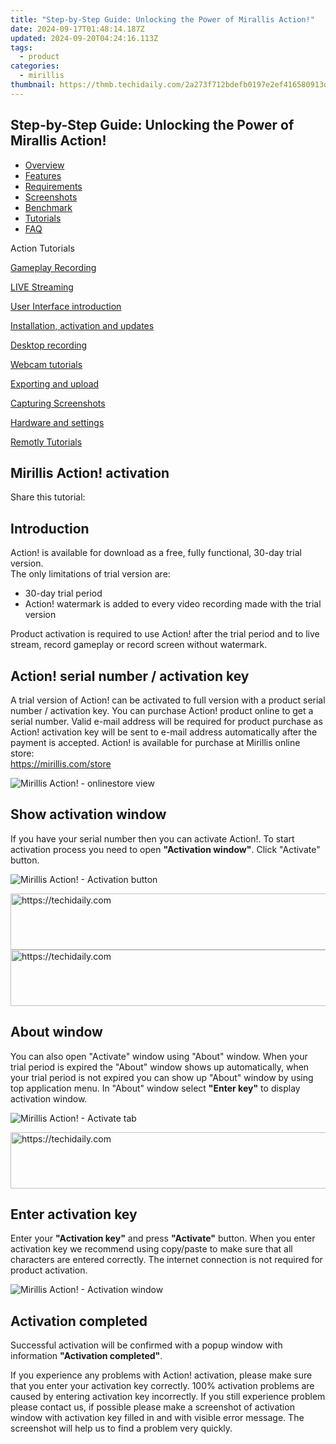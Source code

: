 ```yaml
---
title: "Step-by-Step Guide: Unlocking the Power of Mirallis Action!"
date: 2024-09-17T01:48:14.187Z
updated: 2024-09-20T04:24:16.113Z
tags:
  - product
categories:
  - mirillis
thumbnail: https://thmb.techidaily.com/2a273f712bdefb0197e2ef416580913d5bec78575d87e3ac43019d84028be930.jpg
---
```


## Step-by-Step Guide: Unlocking the Power of Mirallis Action!

* [Overview](https://tools.techidaily.com/mirillis/products/)
* [Features](https://tools.techidaily.com/mirillis/products/)
* [Requirements](https://tools.techidaily.com/mirillis/products/)
* [Screenshots](https://tools.techidaily.com/mirillis/products/)
* [Benchmark](https://tools.techidaily.com/mirillis/products/)
* [Tutorials](https://tools.techidaily.com/mirillis/products/)
* [FAQ](https://tools.techidaily.com/mirillis/products/)

Action Tutorials

[Gameplay Recording](https://tools.techidaily.com/mirillis/products/) 

[LIVE Streaming](https://tools.techidaily.com/mirillis/products/) 

[User Interface introduction](https://tools.techidaily.com/mirillis/products/) 

[Installation, activation and updates](https://tools.techidaily.com/mirillis/products/) 

[Desktop recording](https://tools.techidaily.com/mirillis/products/) 

[Webcam tutorials](https://tools.techidaily.com/mirillis/products/) 

[Exporting and upload](https://tools.techidaily.com/mirillis/products/) 

[Capturing Screenshots](https://tools.techidaily.com/mirillis/products/) 

[Hardware and settings](https://tools.techidaily.com/mirillis/products/) 

[Remotly Tutorials](https://remotly.com/tutorials/getting-started-with-remotly-for-windows-pc) 

## Mirillis Action! activation

 Share this tutorial:

##  Introduction 

 Action! is available for download as a free, fully functional, 30-day trial version.   
The only limitations of trial version are:

* 30-day trial period
* Action! watermark is added to every video recording made with the trial version

 Product activation is required to use Action! after the trial period and to live stream, record gameplay or record screen without watermark. 

##  Action! serial number / activation key

 A trial version of Action! can be activated to full version with a product serial number / activation key. You can purchase Action! product online to get a serial number. Valid e-mail address will be required for product purchase as Action! activation key will be sent to e-mail address automatically after the payment is accepted. Action! is available for purchase at Mirillis online store:   
<https://mirillis.com/store> 

![Mirillis Action! - onlinestore view](https://mirillis.com/res/old/gfx/tutorials/installation/mirillis_action_activation_buy.jpg "Mirillis online store") 

##  Show activation window 

 If you have your serial number then you can activate Action!. To start activation process you need to open **"Activation window"**. Click "Activate" button. 

![Mirillis Action! - Activation button](https://mirillis.com/res/old/gfx/tutorials/installation/mirillis_action_activation_about_window.jpg "Press activation button") 

<!-- affiliate ads begin -->
<a href="https://appsumo.8odi.net/c/5597632/2144272/7443" target="_top" id="2144272">
  <img src="//a.impactradius-go.com/display-ad/7443-2144272" border="0" alt="https://techidaily.com" width="728" height="90"/>
</a>
<img height="0" width="0" src="https://appsumo.8odi.net/i/5597632/2144272/7443" style="position:absolute;visibility:hidden;" border="0" />
<!-- affiliate ads end -->

<!-- affiliate ads begin -->
<a href="https://appsumo.8odi.net/c/5597632/2144298/7443" target="_top" id="2144298">
  <img src="//a.impactradius-go.com/display-ad/7443-2144298" border="0" alt="https://techidaily.com" width="728" height="90"/>
</a>
<img height="0" width="0" src="https://appsumo.8odi.net/i/5597632/2144298/7443" style="position:absolute;visibility:hidden;" border="0" />
<!-- affiliate ads end -->

##  About window 

 You can also open "Activate" window using "About" window. When your trial period is expired the "About" window shows up automatically, when your trial period is not expired you can show up "About" window by using top application menu. In "About" window select **"Enter key"** to display activation window.

![Mirillis Action! - Activate tab](https://mirillis.com/res/old/gfx/tutorials/installation/mirillis_action_activation_trial_expired.jpg "Select activate tab") 

<!-- affiliate ads begin -->
<a href="https://aidotcom.pxf.io/c/5597632/2134501/19576" target="_top" id="2134501">
  <img src="//a.impactradius-go.com/display-ad/19576-2134501" border="0" alt="https://techidaily.com" width="640" height="90"/>
</a>
<img height="0" width="0" src="https://aidotcom.pxf.io/i/5597632/2134501/19576" style="position:absolute;visibility:hidden;" border="0" />
<!-- affiliate ads end -->

##  Enter activation key 

 Enter your **"Activation key"** and press **"Activate"** button. When you enter activation key we recommend using copy/paste to make sure that all characters are entered correctly. The internet connection is not required for product activation.

![Mirillis Action! - Activation window](https://mirillis.com/res/old/gfx/tutorials/installation/mirillis_action_activation_enter_serial_number.jpg "Activation window with all fields filled in") 

##  Activation completed 

 Successful activation will be confirmed with a popup window with information **"Activation completed"**.

 If you experience any problems with Action! activation, please make sure that you enter your activation key correctly. 100% activation problems are caused by entering activation key incorrectly. If you still experience problem please contact us, if possible please make a screenshot of activation window with activation key filled in and with visible error message. The screenshot will help us to find a problem very quickly.

<ins class="adsbygoogle"
     style="display:block"
     data-ad-format="autorelaxed"
     data-ad-client="ca-pub-7571918770474297"
     data-ad-slot="1223367746"></ins>

<ins class="adsbygoogle"
     style="display:block"
     data-ad-client="ca-pub-7571918770474297"
     data-ad-slot="8358498916"
     data-ad-format="auto"
     data-full-width-responsive="true"></ins>
